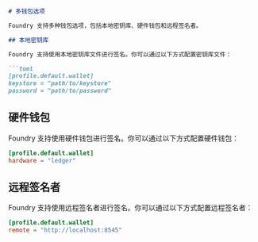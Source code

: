 ```markdown
# 多钱包选项

Foundry 支持多种钱包选项，包括本地密钥库、硬件钱包和远程签名者。

## 本地密钥库

Foundry 支持使用本地密钥库文件进行签名。你可以通过以下方式配置密钥库文件：

```toml
[profile.default.wallet]
keystore = "path/to/keystore"
password = "path/to/password"
```

## 硬件钱包

Foundry 支持使用硬件钱包进行签名。你可以通过以下方式配置硬件钱包：

```toml
[profile.default.wallet]
hardware = "ledger"
```

## 远程签名者

Foundry 支持使用远程签名者进行签名。你可以通过以下方式配置远程签名者：

```toml
[profile.default.wallet]
remote = "http://localhost:8545"
```
```